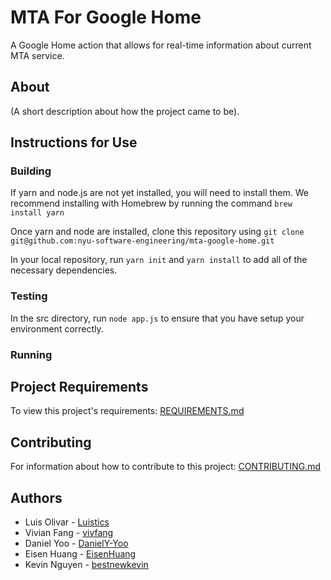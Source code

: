 # MTA For Google Home

A Google Home action that allows for real-time information about current MTA service.

## About

(A short description about how the project came to be).

## Instructions for Use

### Building

If yarn and node.js are not yet installed, you will need to install them. We recommend installing with Homebrew by running the command `brew install yarn`

Once yarn and node are installed, clone this repository using `git clone git@github.com:nyu-software-engineering/mta-google-home.git`

In your local repository, run `yarn init` and `yarn install` to add all of the necessary dependencies.

### Testing

In the src directory, run `node app.js` to ensure that you have setup your environment correctly.

### Running

## Project Requirements

To view this project's requirements: [REQUIREMENTS.md](https://github.com/nyu-software-engineering/mta-google-home/blob/master/public/REQUIREMENTS.md)

## Contributing

For information about how to contribute to this project: [CONTRIBUTING.md](https://github.com/nyu-software-engineering/mta-google-home/blob/master/public/CONTRIBUTING.md)

## Authors

- Luis Olivar - [Luistics](https://github.com/Luistics)
- Vivian Fang - [vivfang](https://github.com/vivfang)
- Daniel Yoo - [DanielY-Yoo](https://github.com/DanielY-Yoo)
- Eisen Huang - [EisenHuang](https://github.com/EisenHuang)
- Kevin Nguyen - [bestnewkevin](https://github.com/bestnewkevin)
